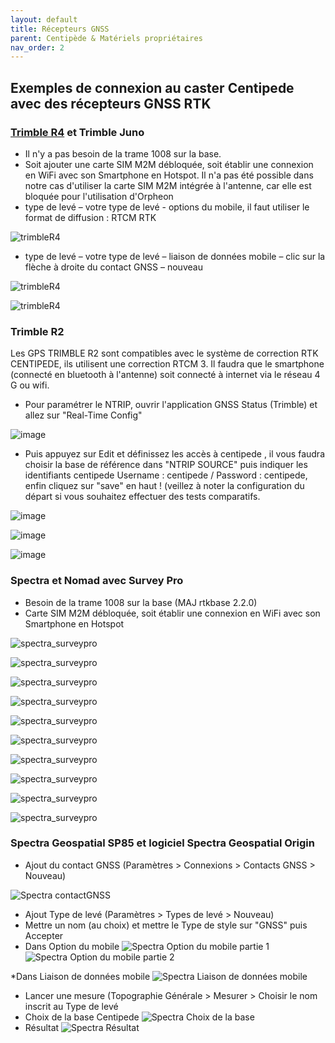 ```yaml
---
layout: default
title: Récepteurs GNSS
parent: Centipède & Matériels propriétaires
nav_order: 2
---
```


## Exemples de connexion au caster Centipede avec des récepteurs GNSS RTK

### [Trimble R4](https://www.trimble.com/support_trl.aspx?Nav=Collection-65944&pt=Trimble%20R4) et Trimble Juno


* Il n'y a pas besoin de la trame 1008 sur la base.
* Soit ajouter une carte SIM M2M débloquée, soit établir une connexion en WiFi avec son Smartphone en Hotspot. Il n'a pas été possible dans notre cas d'utiliser la carte SIM M2M intégrée à l'antenne, car elle est bloquée pour l'utilisation d'Orpheon
* type de levé – votre type de levé - options du mobile, il faut utiliser le format de diffusion : RTCM RTK

![trimbleR4](/assets/images/consoles_rtk/trimble1.jpg)


* type de levé – votre type de levé – liaison de données mobile – clic sur la flèche à droite du contact GNSS – nouveau

![trimbleR4](/assets/images/consoles_rtk/trimble2.jpg)

![trimbleR4](/assets/images/consoles_rtk/trimble3.jpg)


### Trimble R2

Les GPS TRIMBLE R2 sont compatibles avec le système de correction RTK CENTIPEDE, ils utilisent une correction RTCM 3.
Il faudra que le smartphone (connecté en bluetooth à l'antenne) soit connecté à internet via le réseau 4 G ou wifi.

* Pour paramétrer le NTRIP, ouvrir l'application GNSS Status (Trimble) et allez sur "Real-Time Config"

![image](https://user-images.githubusercontent.com/74925959/99996346-e2139300-2dbb-11eb-8d60-474ce95f1e92.png)

* Puis appuyez sur Edit et définissez les accès à centipede , il vous faudra choisir la base de référence dans "NTRIP SOURCE" puis indiquer les identifiants centipede Username : centipede / Password : centipede, enfin cliquez sur "save" en haut !  (veillez à noter la configuration du départ si vous souhaitez effectuer des tests comparatifs.

![image](https://user-images.githubusercontent.com/74925959/99996675-5bab8100-2dbc-11eb-820e-50a2f5b5a2e0.png)

![image](https://user-images.githubusercontent.com/74925959/99996725-6d8d2400-2dbc-11eb-9950-7427db923a40.png)

![image](https://user-images.githubusercontent.com/74925959/99996953-c2309f00-2dbc-11eb-825f-630cfec6a1c8.png)


### Spectra et Nomad avec Survey Pro

* Besoin de la trame 1008 sur la base (MAJ rtkbase 2.2.0)
* Carte SIM M2M débloquée, soit établir une connexion en WiFi avec son Smartphone en Hotspot

![spectra_surveypro](/assets/images/consoles_rtk/spectra_surveypro1.jpg)

![spectra_surveypro](/assets/images/consoles_rtk/spectra_surveypro2.jpg)

![spectra_surveypro](/assets/images/consoles_rtk/spectra_surveypro3.jpg)

![spectra_surveypro](/assets/images/consoles_rtk/spectra_surveypro4.jpg)

![spectra_surveypro](/assets/images/consoles_rtk/spectra_surveypro5.jpg)

![spectra_surveypro](/assets/images/consoles_rtk/spectra_surveypro6.jpg)

![spectra_surveypro](/assets/images/consoles_rtk/spectra_surveypro7.jpg)

![spectra_surveypro](/assets/images/consoles_rtk/spectra_surveypro8.jpg)

![spectra_surveypro](/assets/images/consoles_rtk/spectra_surveypro9.jpg)

![spectra_surveypro](/assets/images/consoles_rtk/spectra_surveypro10.jpg)

### Spectra Geospatial SP85 et logiciel Spectra Geospatial Origin

* Ajout du contact GNSS (Paramètres > Connexions > Contacts GNSS > Nouveau)

![Spectra contactGNSS](/assets/images/consoles_rtk/SpectraContactGNSS.png)

* Ajout Type de levé (Paramètres > Types de levé > Nouveau)
* Mettre un nom (au choix) et mettre le Type de style sur "GNSS" puis Accepter
* Dans Option du mobile
![Spectra Option du mobile partie 1](/assets/images/consoles_rtk/SpectraOptiondumobilepartie1.png)
![Spectra Option du mobile partie 2](/assets/images/consoles_rtk/SpectraOptiondumobilepartie2.png)

*Dans Liaison de données mobile
![Spectra Liaison de données mobile](/assets/images/consoles_rtk/SpectraLiaisondedonneesmobile.png) 

* Lancer une mesure (Topographie Générale > Mesurer > Choisir le nom inscrit au Type de levé
* Choix de la base Centipede
![Spectra Choix de la base](/assets/images/consoles_rtk/SpectraChoixdelabase.png)
* Résultat
![Spectra Résultat](/assets/images/consoles_rtk/Spectra_Resultat.png)



